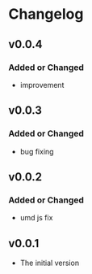 # Changelog

## v0.0.4
### Added or Changed
- improvement

## v0.0.3
### Added or Changed
- bug fixing

## v0.0.2
### Added or Changed
- umd js fix

## v0.0.1
- The initial version
